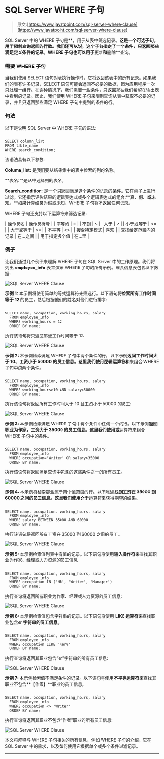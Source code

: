 # SQL Server WHERE 子句

> 原文:[https://www.javatpoint.com/sql-server-where-clause](https://www.javatpoint.com/sql-server-where-clause)

SQL Server 中的 WHERE 子句是**，用于从表中筛选记录。**这是一个可选子句，用于限制查询返回的行数。我们还可以说，这个子句指定了一个条件，只返回那些满足定义条件的记录。WHERE 子句也可以用于**更新**和**删除**查询。

### 需要 WHERE 子句

当我们使用 SELECT 语句对表执行操作时，它将返回该表中的所有记录。如果我们的表有许多记录，SELECT 语句可能会返回不必要的数据，因为应用程序一次只处理一组行。在这种情况下，我们需要一些条件，只返回那些我们希望在输出表中看到的记录。因此，我们使用 WHERE 子句来限制查询从表中获取不必要的记录，并且只返回那些满足 WHERE 子句中提到的条件的行。

### 句法

以下是说明 SQL Server 中 WHERE 子句的语法:

```

SELECT column_list
FROM table_name
WHERE search_condition;

```

该语法具有以下参数:

**Column_list:** 是我们要从结果集中的表中检索的列的名称。

**表名:**是从中选择列的表名。

**Search_condition:** 是一个只返回满足这个条件的记录的条件。它在桌子上进行过滤。它还指示评估结果的逻辑表达式或多个逻辑表达式的组合:**真、假、**或**未知。**如果计算结果为假或未知，WHERE 子句将不返回任何记录。

WHERE 子句还支持以下运算符来筛选记录:

| 操作员名 | 操作员符号 |
| 平等的 | = |
| 不到 | < |
| 大于 | > |
| 小于或等于 | <= |
| 大于或等于 | >= |
| 不平等 | <> |
| 搜索特定模式 | 喜欢 |
| 查找给定范围内的记录 | 在...之间 |
| 用于指定多个值 | 在…里 |

### 例子

让我们通过几个例子来理解 WHERE 子句在 SQL Server 中的工作原理。我们将列出 **employee_info** 表来演示 WHERE 子句的所有示例。雇员信息表包含以下数据:

![SQL Server WHERE Clause](../Images/513a35fca924c0c72914cfdc209450a7.png)

**示例 1:** 本示例将使用简单的等式运算符来筛选行。以下语句将**检索所有工作时间等于 12** 的员工，然后根据他们的姓名对他们进行排序:

```

SELECT name, occupation, working_hours, salary
  FROM employee_info
  WHERE working_hours = 12
  ORDER BY name;

```

执行该语句将只返回那些工作时间等于 12:

![SQL Server WHERE Clause](../Images/33c0507bd277e6ff0a5c1696ab7cd44c.png)

**示例 2:** 本示例检索满足 WHERE 子句中两个条件的行。以下示例**返回工作时间大于 10、工资小于 50000 的员工信息。**这里我们使用逻辑运算符**和**来组合 WHERE 子句中的两个条件。

```

SELECT name, occupation, working_hours, salary
  FROM employee_info
  WHERE working_hours>10 AND salary<50000
  ORDER BY name;

```

执行该语句将返回所有工作时间大于 10 且工资小于 50000 的员工:

![SQL Server WHERE Clause](../Images/49d94d2957d8b3a366668ffdee8d8ea3.png)

**示例 3:** 本示例检索满足 WHERE 子句中两个条件中任何一个的行。以下示例**返回职业为作家，工资大于 35000 的员工信息。**这里我们使用**或**运算符来组合 WHERE 子句中的条件。

```

SELECT name, occupation, working_hours, salary
  FROM employee_info
  WHERE occupation='Writer' OR salary>35000
  ORDER BY name;

```

执行该语句将返回满足查询中包含的这些条件之一的所有员工。

![SQL Server WHERE Clause](../Images/acede819bad9d9fe50a6bdb46ba407e6.png)

**示例 4:** 本示例将检索那些属于两个值范围的行。以下陈述**找到工资在 35000 到 60000 之间的员工信息。**这里我们使用**介于**运算符来获得期望的结果。

```

SELECT name, occupation, working_hours, salary
  FROM employee_info
  WHERE salary BETWEEN 35000 AND 60000
  ORDER BY name;

```

执行该语句将返回所有工资在 35000 到 60000 之间的员工。

![SQL Server WHERE Clause](../Images/0fbfb20533ba08b33450757156ec063e.png)

**示例 5:** 本示例检索值列表中有值的记录。以下语句将使用**输入操作符**来查找其职业为作家、经理或人力资源的员工信息

```

SELECT name, occupation, working_hours, salary
  FROM employee_info
  WHERE occupation IN ('HR', 'Writer', 'Manager')
  ORDER BY name;

```

执行查询将返回所有职业为作家、经理或人力资源的员工信息:

![SQL Server WHERE Clause](../Images/b476abb66f827cdbac01faa5f3df2085.png)

**示例 6:** 本示例检索值包含字符串的记录。以下语句将使用 **LIKE 运算符**来查找职业包含**er 字符串的员工信息。**

```

SELECT name, occupation, working_hours, salary
  FROM employee_info
  WHERE occupation LIKE '%er%'
  ORDER BY name; 

```

执行查询将返回其职业包含“er”字符串的所有员工信息:

![SQL Server WHERE Clause](../Images/d66355fb56471df26a59c340b90ada1c.png)

**示例 7:** 本示例检索值不满足条件的记录。以下语句将使用**不平等运算符**来查找其职业不包含**【作家】**职业的员工信息。

```

SELECT name, occupation, working_hours, salary
  FROM employee_info
  WHERE occupation <> 'Writer'
  ORDER BY name;

```

执行查询将返回其职业不包含“作者”职业的所有员工信息:

![SQL Server WHERE Clause](../Images/338baf9a2bbd4d6c33bb1ad0cac19079.png)

本文将解释与 WHERE 子句相关的所有信息，例如 WHERE 子句的介绍，它在 SQL Server 中的需求，以及如何使用它根据单个或多个条件过滤记录。

* * *